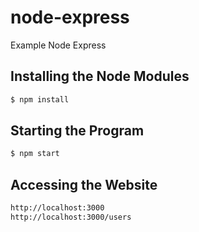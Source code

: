 # node-express
Example Node Express

## Installing the Node Modules
```bash
$ npm install
```

## Starting the Program
```bash
$ npm start
```

## Accessing the Website
```bash
http://localhost:3000
http://localhost:3000/users
```